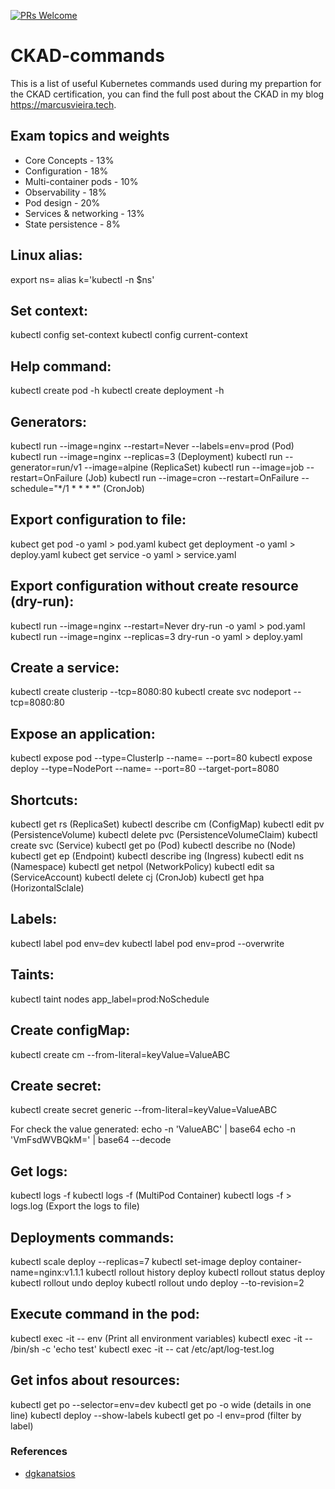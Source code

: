 [![PRs Welcome](https://img.shields.io/badge/PRs-welcome-brightgreen.svg?style=flat-square)](http://makeapullrequest.com)

# CKAD-commands
This is a list of useful Kubernetes commands used during my prepartion for the CKAD certification, you can find the full post about the CKAD in my blog https://marcusvieira.tech.

## Exam topics and weights

- Core Concepts - 13%
- Configuration - 18%
- Multi-container pods - 10%
- Observability - 18%
- Pod design - 20%
- Services & networking - 13%
- State persistence - 8%

## Linux alias:

export ns=<namespace-name>
alias k='kubectl -n $ns'

## Set context:

kubectl config set-context <context-name>
kubectl config current-context

## Help command:

kubectl create pod -h
kubectl create deployment -h

## Generators:

kubectl run <pod-name> --image=nginx --restart=Never --labels=env=prod (Pod)
kubectl run <deployment-name> --image=nginx --replicas=3 (Deployment)
kubectl run <replica-set-name> --generator=run/v1 --image=alpine (ReplicaSet)
kubectl run <job-name> --image=job --restart=OnFailure (Job)
kubectl run <cron-job-name> --image=cron --restart=OnFailure --schedule="*/1 * * * *" (CronJob)

## Export configuration to file:

kubect get pod <pod-name> -o yaml > pod.yaml
kubect get deployment <deployment-name> -o yaml > deploy.yaml
kubect get service <service-name> -o yaml > service.yaml

## Export configuration without create resource (dry-run):

kubectl run <pod-name> --image=nginx --restart=Never dry-run -o yaml > pod.yaml 
kubectl run <deployment-name> --image=nginx --replicas=3 dry-run -o yaml > deploy.yaml

## Create a service:

kubectl create clusterip <service-name> --tcp=8080:80
kubectl create svc nodeport <service-name> --tcp=8080:80

## Expose an application:

kubectl expose pod <pod-name> --type=ClusterIp --name=<service-name> --port=80 
kubectl expose deploy <pod-name> --type=NodePort --name=<service-name> --port=80 --target-port=8080

## Shortcuts:

kubectl get rs (ReplicaSet)
kubectl describe cm (ConfigMap)
kubectl edit pv (PersistenceVolume)
kubectl delete pvc (PersistenceVolumeClaim)
kubectl create svc (Service)
kubectl get po (Pod)
kubectl describe no (Node)
kubectl get ep (Endpoint)
kubectl describe ing (Ingress)
kubectl edit ns (Namespace)
kubectl get netpol (NetworkPolicy)
kubectl edit sa (ServiceAccount)
kubectl delete cj (CronJob)
kubectl get hpa (HorizontalSclale)

## Labels:

kubectl label pod <pod-name> env=dev
kubectl label pod <pod-name> env=prod --overwrite

## Taints:

kubectl taint nodes <node-name> app_label=prod:NoSchedule

## Create configMap:

kubectl create cm <confi-map-name> --from-literal=keyValue=ValueABC

## Create secret:

kubectl create secret generic <secret-name> --from-literal=keyValue=ValueABC

For check the value generated:
echo -n 'ValueABC' | base64
echo -n 'VmFsdWVBQkM=' | base64 --decode

## Get logs:

kubectl logs -f <pod-name>
kubectl logs -f <pod-name> <container-name> (MultiPod Container)
kubectl logs -f <pod-name> > logs.log (Export the logs to file)

## Deployments commands:

kubectl scale deploy <deployment-name> --replicas=7
kubectl set-image deploy <deployment-name> container-name=nginx:v1.1.1
kubectl rollout history deploy <deployment-name>
kubectl rollout status deploy <deployment-name>
kubectl rollout undo deploy <deployment-name>
kubectl rollout undo deploy <deployment-name> --to-revision=2

## Execute command in the pod:

kubectl exec -it <pod-name> -- env (Print all environment variables)
kubectl exec -it <pod-name> -- /bin/sh -c 'echo test'
kubectl exec -it <pod-name> -- cat /etc/apt/log-test.log 

## Get infos about resources:

kubectl get po --selector=env=dev
kubectl get po -o wide (details in one line)
kubectl deploy --show-labels
kubectl get po -l env=prod (filter by label)

### References
- [dgkanatsios](https://github.com/dgkanatsios/CKAD-exercises)
